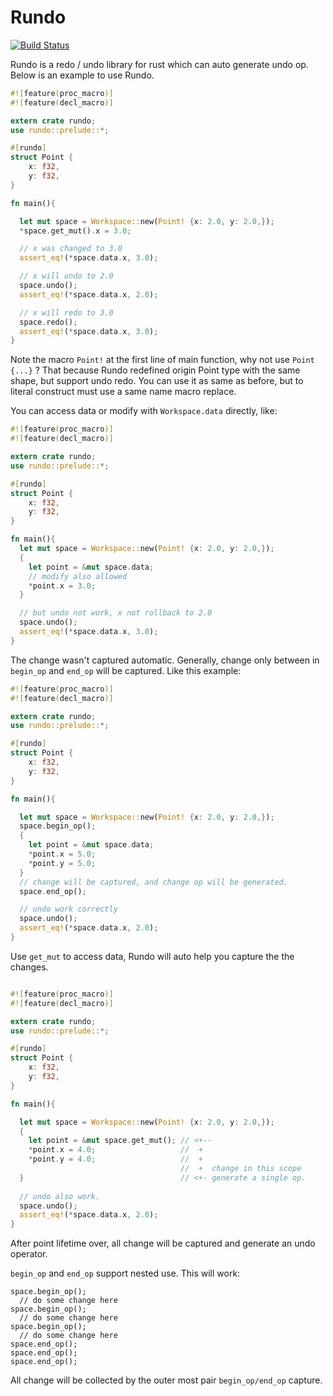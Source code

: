 ﻿# Rundo

[![Build Status](https://travis-ci.org/M-Adoo/rundo.svg?branch=master)](https://travis-ci.org/M-Adoo/rundo)

Rundo is a redo / undo library for rust which can auto generate undo op. Below is an example to use Rundo.

```rust
#![feature(proc_macro)]
#![feature(decl_macro)]

extern crate rundo;
use rundo::prelude::*;

#[rundo]
struct Point {
    x: f32,
    y: f32,
}

fn main(){

  let mut space = Workspace::new(Point! {x: 2.0, y: 2.0,});
  *space.get_mut().x = 3.0;

  // x was changed to 3.0
  assert_eq!(*space.data.x, 3.0);

  // x will undo to 2.0
  space.undo();
  assert_eq!(*space.data.x, 2.0);

  // x will redo to 3.0
  space.redo();
  assert_eq!(*space.data.x, 3.0);
}
```
Note the macro `Point!` at the first line of main function, why not use `Point {...}` ? That because Rundo redefined origin Point type with the same shape, but support undo redo. You can use it as same as before, but to literal construct must use a same name macro replace.

You can access data or modify with `Workspace.data` directly, like:

```rust
#![feature(proc_macro)]
#![feature(decl_macro)]

extern crate rundo;
use rundo::prelude::*;

#[rundo]
struct Point {
    x: f32,
    y: f32,
}

fn main(){
  let mut space = Workspace::new(Point! {x: 2.0, y: 2.0,});
  {
    let point = &mut space.data;
    // modify also allowed
    *point.x = 3.0;
  }

  // but undo not work, x not rollback to 2.0
  space.undo();
  assert_eq!(*space.data.x, 3.0);
}

```

The change wasn't captured automatic. Generally, change only between in `begin_op` and `end_op` will be captured. Like this example:

```rust
#![feature(proc_macro)]
#![feature(decl_macro)]

extern crate rundo;
use rundo::prelude::*;

#[rundo]
struct Point {
    x: f32,
    y: f32,
}

fn main(){

  let mut space = Workspace::new(Point! {x: 2.0, y: 2.0,});
  space.begin_op();
  {
    let point = &mut space.data;
    *point.x = 5.0;
    *point.y = 5.0;
  }
  // change will be captured, and change op will be generated.
  space.end_op();

  // undo work correctly
  space.undo();
  assert_eq!(*space.data.x, 2.0);
}
```

Use `get_mut` to access data, Rundo will auto help you capture the the changes. 

```rust

#![feature(proc_macro)]
#![feature(decl_macro)]

extern crate rundo;
use rundo::prelude::*;

#[rundo]
struct Point {
    x: f32,
    y: f32,
}

fn main(){

  let mut space = Workspace::new(Point! {x: 2.0, y: 2.0,});
  {
    let point = &mut space.get_mut(); // <+--
    *point.x = 4.0;                   //  +
    *point.y = 4.0;                   //  +  
                                      //  +  change in this scope 
  }                                   // <+- generate a single op. 
                                      
  // undo also work.
  space.undo();
  assert_eq!(*space.data.x, 2.0);
}
```
After point lifetime over, all change will be captured and generate an undo operator.

`begin_op` and `end_op` support nested use. This will work:

```compile_fail
space.begin_op();
  // do some change here
space.begin_op();
  // do some change here
space.begin_op();
  // do some change here
space.end_op();
space.end_op();
space.end_op();

```
All change will be collected by the outer most pair `begin_op/end_op` capture.
